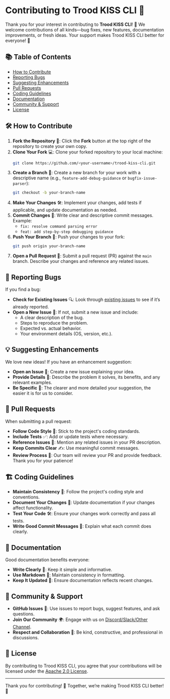 
# Contributing to Trood KISS CLI 🚀

Thank you for your interest in contributing to **Trood KISS CLI**! 🎉 We welcome contributions of all kinds—bug fixes, new features, documentation improvements, or fresh ideas. Your support makes Trood KISS CLI better for everyone! 🙌

## 📚 Table of Contents
- [How to Contribute](#how-to-contribute)
- [Reporting Bugs](#reporting-bugs)
- [Suggesting Enhancements](#suggesting-enhancements)
- [Pull Requests](#pull-requests)
- [Coding Guidelines](#coding-guidelines)
- [Documentation](#documentation)
- [Community & Support](#community--support)
- [License](#license)

## 🛠️ How to Contribute

1. **Fork the Repository** 🍴: Click the **Fork** button at the top right of the repository to create your own copy.
2. **Clone Your Fork** 💻: Clone your forked repository to your local machine:
   ```bash
   git clone https://github.com/<your-username>/trood-kiss-cli.git
   ```
3. **Create a Branch** 🌱: Create a new branch for your work with a descriptive name (e.g., `feature-add-debug-guidance` or `bugfix-issue-parser`):
   ```bash
   git checkout -b your-branch-name
   ```
4. **Make Your Changes** 🛠️: Implement your changes, add tests if applicable, and update documentation as needed.
5. **Commit Changes** 📌: Write clear and descriptive commit messages. Example:
   - `fix: resolve command parsing error`
   - `feat: add step-by-step debugging guidance`
6. **Push Your Branch** 🚀: Push your changes to your fork:
   ```bash
   git push origin your-branch-name
   ```
7. **Open a Pull Request** 🔄: Submit a pull request (PR) against the `main` branch. Describe your changes and reference any related issues.

## 🐞 Reporting Bugs

If you find a bug:
- **Check for Existing Issues** 🔍: Look through [existing issues](https://github.com/yourusername/trood-kiss-cli/issues) to see if it’s already reported.
- **Open a New Issue** 📄: If not, submit a new issue and include:
  - A clear description of the bug.
  - Steps to reproduce the problem.
  - Expected vs. actual behavior.
  - Your environment details (OS, version, etc.).

## 💡 Suggesting Enhancements

We love new ideas! If you have an enhancement suggestion:
- **Open an Issue** 📝: Create a new issue explaining your idea.
- **Provide Details** 🎯: Describe the problem it solves, its benefits, and any relevant examples.
- **Be Specific** 📌: The clearer and more detailed your suggestion, the easier it is for us to consider.

## 🔄 Pull Requests

When submitting a pull request:
- **Follow Code Style** 🎨: Stick to the project's coding standards.
- **Include Tests** ✅: Add or update tests where necessary.
- **Reference Issues** 🔗: Mention any related issues in your PR description.
- **Keep Commits Clear** ✍️: Use meaningful commit messages.
- **Review Process** 👀: Our team will review your PR and provide feedback. Thank you for your patience!

## 🏗️ Coding Guidelines

- **Maintain Consistency** 📏: Follow the project's coding style and conventions.
- **Document Your Changes** 📖: Update documentation if your changes affect functionality.
- **Test Your Code** 🛠️: Ensure your changes work correctly and pass all tests.
- **Write Good Commit Messages** 📝: Explain what each commit does clearly.

## 📖 Documentation

Good documentation benefits everyone:
- **Write Clearly** 📝: Keep it simple and informative.
- **Use Markdown** 📑: Maintain consistency in formatting.
- **Keep It Updated** 🔄: Ensure documentation reflects recent changes.

## 🤝 Community & Support

- **GitHub Issues** 💬: Use issues to report bugs, suggest features, and ask questions.
- **Join Our Community** 🌍: Engage with us on [Discord/Slack/Other Channel](#).
- **Respect and Collaboration** 🤗: Be kind, constructive, and professional in discussions.

## 📜 License

By contributing to Trood KISS CLI, you agree that your contributions will be licensed under the [Apache 2.0 License](LICENSE).

---

Thank you for contributing! 🚀 Together, we’re making Trood KISS CLI better! 🎉
```
